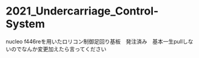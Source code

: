 # 2021_Undercarriage_Control-System
nucleo f446reを用いたロリコン制御足回り基板　発注済み　基本一生pullしないのでなんか変更加えたら言ってください
